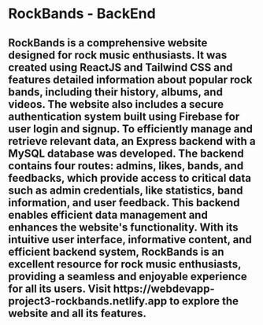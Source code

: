 <h1>RockBands - BackEnd</h1>
<h2>  RockBands is a comprehensive website designed for rock music enthusiasts. It was created using ReactJS and Tailwind CSS and features detailed information about popular rock bands, including their history, albums, and videos. The website also includes a secure authentication system built using Firebase for user login and signup.
    To efficiently manage and retrieve relevant data, an Express backend with a MySQL database was developed. The backend contains four routes: admins, likes, bands, and feedbacks, which provide access to critical data such as admin credentials, like statistics, band information, and user feedback. This backend enables efficient data management and enhances the website's functionality.
    With its intuitive user interface, informative content, and efficient backend system, RockBands is an excellent resource for rock music enthusiasts, providing a seamless and enjoyable experience for all its users. Visit https://webdevapp-project3-rockbands.netlify.app to explore the website and all its features.</h2>
